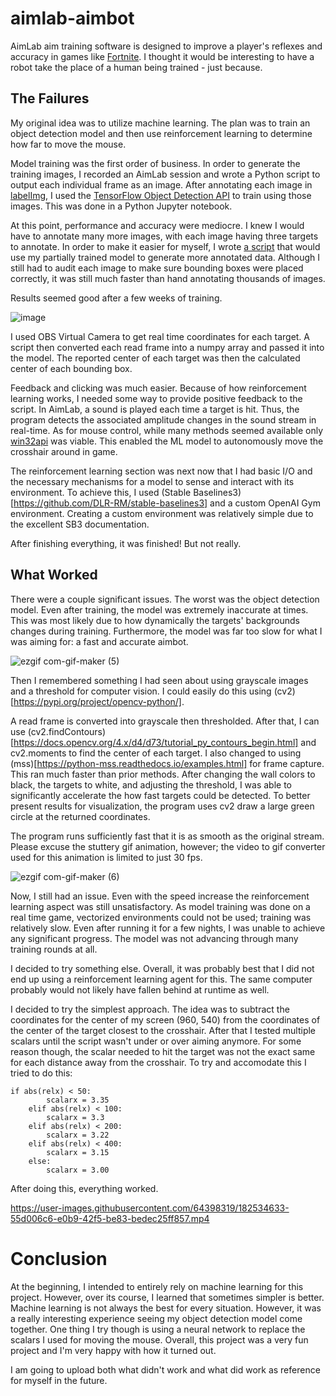 # aimlab-aimbot
AimLab aim training software is designed to improve a player's reflexes and accuracy in games like [Fortnite](https://www.epicgames.com/fortnite/en-US/home).  I thought it would be interesting to have a robot take the place of a human being trained - just because.

## The Failures
My original idea was to utilize machine learning. The plan was to train an object detection model and then use reinforcement learning to determine how far to move the mouse. 

Model training was the first order of business.  In order to generate the training images, I recorded an AimLab session and wrote a Python script to output each individual frame as an image. After annotating each image in [labelImg](https://blog.roboflow.com/labelimg/#:~:text=What%20is%20LabelImg%3F,your%20next%20object%20detection%20project), I used the [TensorFlow Object Detection API](https://github.com/tensorflow/models/blob/master/research/object_detection/g3doc/tf2.md) to train using those images. This was done in a Python Jupyter notebook.

At this point, performance and accuracy were mediocre.  I knew I would have to annotate many more images, with each image having three targets to annotate. In order to make it easier for myself, I wrote [a script](https://github.com/overlordpro-sys/tfod-auto-annotate) that would use my partially trained model to generate more annotated data. Although I still had to audit each image to make sure bounding boxes were placed correctly, it was still much faster than hand annotating thousands of images. 

Results seemed good after a few weeks of training.

![image](https://user-images.githubusercontent.com/64398319/182468155-601e5671-da00-4dfe-a780-2746f14ef67a.png)

I used OBS Virtual Camera to get real time coordinates for each target. A script then converted each read frame into a numpy array and passed it into the model. The reported center of each target was then the calculated center of each bounding box. 

Feedback and clicking was much easier. Because of how reinforcement learning works, I needed some way to provide positive feedback to the script. In AimLab, a sound is played each time a target is hit. Thus, the program detects the associated amplitude changes in the sound stream in real-time. As for mouse control, while many methods seemed available only [win32api](https://www.delftstack.com/howto/python/python-win32api/) was viable.  This enabled the ML model to autonomously move the crosshair around in game.

The reinforcement learning section was next now that I had basic I/O and the necessary mechanisms for a model to sense and interact with its environment. To achieve this, I used (Stable Baselines3)[https://github.com/DLR-RM/stable-baselines3] and a custom OpenAI Gym environment. Creating a custom environment was relatively simple due to the excellent SB3 documentation. 

After finishing everything, it was finished! But not really. 

## What Worked

There were a couple significant issues. The worst was the object detection model. Even after training, the model was extremely inaccurate at times. This was most likely due to how dynamically the targets' backgrounds changes during training. Furthermore, the model was far too slow for what I was aiming for: a fast and accurate aimbot.  

![ezgif com-gif-maker (5)](https://user-images.githubusercontent.com/64398319/182521148-778dd34a-0d58-473d-9bcc-d8bb1050c2d4.gif)

Then I remembered something I had seen about using grayscale images and a threshold for computer vision.  I could easily do this using (cv2)[https://pypi.org/project/opencv-python/]. 

A read frame is converted into grayscale then thresholded. After that, I can use (cv2.findContours)[https://docs.opencv.org/4.x/d4/d73/tutorial_py_contours_begin.html] and cv2.moments to find the center of each target. I also changed to using (mss)[https://python-mss.readthedocs.io/examples.html] for frame capture.  This ran much faster than prior methods. After changing the wall colors to black, the targets to white, and adjusting the threshold, I was able to significantly accelerate the how fast targets could be detected. To better present results for visualization, the program uses cv2 draw a large green circle at the returned coordinates. 

The program runs sufficiently fast that it is as smooth as the original stream.  Please excuse the stuttery gif animation, however; the video to gif converter used for this animation is limited to just 30 fps.

![ezgif com-gif-maker (6)](https://user-images.githubusercontent.com/64398319/182525392-f6df306b-02fd-4adb-872d-92ddc8f800f1.gif)

Now, I still had an issue. Even with the speed increase the reinforcement learning aspect was still unsatisfactory.  As model training was done on a real time game, vectorized environments could not be used; training was relatively slow. Even after running it for a few nights, I was unable to achieve any significant progress. The model was not advancing through many training rounds at all.

I decided to try something else. Overall, it was probably best that I did not end up using a reinforcement learning agent for this.  The same computer probably would not likely have fallen behind at runtime as well. 

I decided to try the simplest approach. The idea was to subtract the coordinates for the center of my screen (960, 540) from the coordinates of the center of the target closest to the crosshair. After that I tested multiple scalars until the script wasn't under or over aiming anymore. For some reason though, the scalar needed to hit the target was not the exact same for each distance away from the crosshair. To try and accomodate this I tried to do this:

```   
if abs(relx) < 50:
        scalarx = 3.35
    elif abs(relx) < 100:
        scalarx = 3.3
    elif abs(relx) < 200:
        scalarx = 3.22
    elif abs(relx) < 400:
        scalarx = 3.15
    else:
        scalarx = 3.00
```

After doing this, everything worked. 

https://user-images.githubusercontent.com/64398319/182534633-55d006c6-e0b9-42f5-be83-bedec25ff857.mp4

# Conclusion

At the beginning, I intended to entirely rely on machine learning for this project. However, over its course, I learned that sometimes simpler is better. Machine learning is not always the best for every situation. However, it was a really interesting experience seeing my object detection model come together. One thing I try though is using a neural network to replace the scalars I used for moving the mouse. Overall, this project was a very fun project and I'm very happy with how it turned out.

I am going to upload both what didn't work and what did work as reference for myself in the future. 
